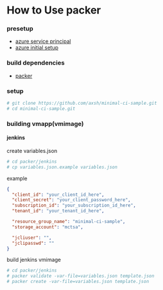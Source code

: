 How to Use packer
==

### presetup

* [azure service principal](https://docs.microsoft.com/ja-jp/cli/azure/create-an-azure-service-principal-azure-cli)
* [azure initial setup](https://github.com/axsh/minimal-ci-sample/tree/master/resource_template/README.md)

### build dependencies

* [packer](https://github.com/hashicorp/packer)

### setup

```bash
# git clone https://github.com/axsh/minimal-ci-sample.git
# cd minimal-ci-sample.git
```

### building vmapp(vmimage)

#### jenkins

create variables.json
```bash
# cd packer/jenkins
# cp variables.json.example variables.json
```

example
```json
{
  "client_id": "your_client_id_here",
  "client_secret": "your_client_password_here",
  "subscription_id": "your_subscription_id_here",
  "tenant_id": "your_tenant_id_here",

  "resource_group_name": "minimal-ci-sample",
  "storage_account": "mctsa",

  "jcliuser": "",
  "jclipasswd": ""
}
```

build jenkins vmimage
```bash
# cd packer/jenkins
# packer validate -var-file=variables.json template.json
# packer create -var-file=variables.json template.json
```

